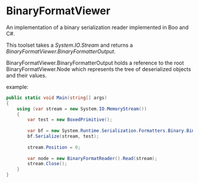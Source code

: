 BinaryFormatViewer
==================

An implementation of a binary serialization reader implemented in Boo and C#.

This toolset takes a *System.IO.Stream* and returns a *BinaryFormatViewer.BinaryFormatterOutput*.

BinaryFormatViewer.BinaryFormatterOutput holds a reference to the root BinaryFormatViewer.Node which represents the tree of deserialized  objects and their values.

example:
```C#
public static void Main(string[] args)
{
    using (var stream = new System.IO.MemoryStream())
    {
        var test = new BoxedPrimitive();
        
        var bf = new System.Runtime.Serialization.Formatters.Binary.BinaryFormatter();
        bf.Serialize(stream, test);
        
        stream.Position = 0;
        
        var node = new BinaryFormatReader().Read(stream);
        stream.Close();
    }
}
```

